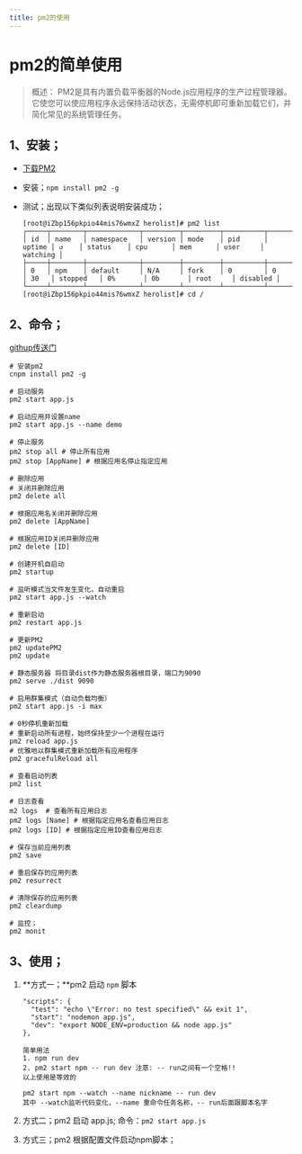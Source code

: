 ```yaml
---
title: pm2的使用
---
```


# pm2的简单使用

> 概述： PM2是具有内置负载平衡器的Node.js应用程序的生产过程管理器。它使您可以使应用程序永远保持活动状态，无需停机即可重新加载它们，并简化常见的系统管理任务。 

## 1、安装；

- [下载PM2](https://www.npmjs.com/package/pm2)

- 安装；`npm install pm2 -g`

- 测试；出现以下类似列表说明安装成功；

  ```shell
  [root@iZbp156pkpio44mis76wmxZ herolist]# pm2 list
  ┌─────┬────────┬─────────────┬─────────┬─────────┬──────────┬────────┬──────┬───────────┬──────────┬──────────┬──────────┬──────────┐
  │ id  │ name   │ namespace   │ version │ mode    │ pid      │ uptime │ ↺    │ status    │ cpu      │ mem      │ user     │ watching │
  ├─────┼────────┼─────────────┼─────────┼─────────┼──────────┼────────┼──────┼───────────┼──────────┼──────────┼──────────┼──────────┤
  │ 0   │ npm    │ default     │ N/A     │ fork    │ 0        │ 0      │ 30   │ stopped   │ 0%       │ 0b       │ root     │ disabled │
  └─────┴────────┴─────────────┴─────────┴─────────┴──────────┴────────┴──────┴───────────┴──────────┴──────────┴──────────┴──────────┘
  [root@iZbp156pkpio44mis76wmxZ herolist]# cd /
  ```

  

## 2、命令；

[githup传送门](https://github.com/Unitech/pm2)

```shell
# 安装pm2
cnpm install pm2 -g

# 启动服务
pm2 start app.js 

# 启动应用并设置name
pm2 start app.js --name demo 

# 停止服务
pm2 stop all # 停止所有应用
pm2 stop [AppName] # 根据应用名停止指定应用

# 删除应用
# 关闭并删除应用
pm2 delete all 

# 根据应用名关闭并删除应用
pm2 delete [AppName] 

# 根据应用ID关闭并删除应用
pm2 delete [ID] 

# 创建开机自启动
pm2 startup

# 监听模式当文件发生变化，自动重启
pm2 start app.js --watch 

# 重新启动
pm2 restart app.js

# 更新PM2
pm2 updatePM2
pm2 update

# 静态服务器 将目录dist作为静态服务器根目录，端口为9090
pm2 serve ./dist 9090

# 启用群集模式（自动负载均衡）
pm2 start app.js -i max

# 0秒停机重新加载
# 重新启动所有进程，始终保持至少一个进程在运行
pm2 reload app.js 
# 优雅地以群集模式重新加载所有应用程序
pm2 gracefulReload all 

# 查看启动列表
pm2 list

# 日志查看
m2 logs  # 查看所有应用日志
pm2 logs [Name] # 根据指定应用名查看应用日志
pm2 logs [ID] # 根据指定应用ID查看应用日志

# 保存当前应用列表
pm2 save

# 重启保存的应用列表
pm2 resurrect

# 清除保存的应用列表
pm2 cleardump

# 监控；
pm2 monit
```

## 3、使用；

1. **方式一；**pm2 启动 `npm` 脚本

   ```shell
   "scripts": {
     "test": "echo \"Error: no test specified\" && exit 1",
     "start": "nodemon app.js",
     "dev": "export NODE_ENV=production && node app.js"
   },
     
   简单用法
   1. npm run dev
   2. pm2 start npm -- run dev 注意: -- run之间有一个空格!!
   以上使用是等效的
   
   pm2 start npm --watch --name nickname -- run dev
   其中 --watch监听代码变化，--name 重命令任务名称，-- run后面跟脚本名字
   ```

2. 方式二；pm2 启动 app.js; 命令：`pm2 start app.js`

3. 方式三；pm2 根据配置文件启动npm脚本；